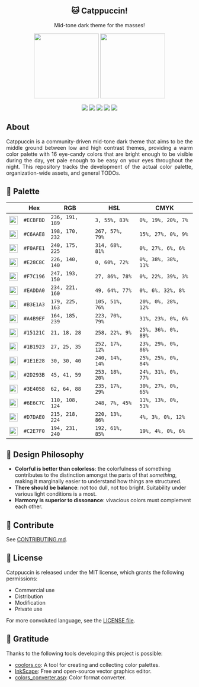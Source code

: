 <p align="center">
  <h2 align="center">🐱 Catppuccin!</h2>
</p>

<p align="center">Mid-tone dark theme for the masses!</p>

<p align="center">
  <img src="https://raw.githubusercontent.com/catppuccin/catppuccin/dev/assets/palette/morning.png" width="175" />
  <img src="https://raw.githubusercontent.com/catppuccin/catppuccin/dev/assets/palette/night.png" width="175" />
</p>

<p align="center">
    <a href="https://github.com/catppuccin/catppuccin/stargazers"><img src="https://img.shields.io/github/stars/catppuccin/catppuccin?colorA=1e1e28&colorB=a4b9ef&style=for-the-badge&logo=starship style=flat-square"></a>
    <a href="https://github.com/catppuccin/catppuccin/releases/latest"><img src="https://img.shields.io/github/release/catppuccin/catppuccin.svg?&style=for-the-badge&label=Release&logo=github&logoColor=eceff4&colorA=1e1e28&colorB=f6bbe7"/></a>
    <a href="https://github.com/catppuccin/catppuccin/issues"><img src="https://img.shields.io/github/issues/catppuccin/catppuccin?colorA=1e1e28&colorB=f7c196&style=for-the-badge"></a>
    <a href="https://github.com/catppuccin/catppuccin/network/members"><img src="https://img.shields.io/github/forks/catppuccin/catppuccin?colorA=1e1e28&colorB=f0afe1&style=for-the-badge&logo=github"></a>
    <a href="https://discord.gg/z6bwQpGp"><img src="https://img.shields.io/discord/869557815780470834?colorA=1e1e28&colorB=c6aae8&label=Discord&logo=discord&logoColor=white&style=for-the-badge"></a>
</p>

## About

<div style="text-align: justify">
Catppuccin is a community-driven mid-tone dark theme that aims to be the middle ground between low and high contrast themes, providing a warm color palette with 16 eye-candy colors that are bright enough to be visible during the day, yet pale enough to be easy on your eyes throughout the night. This repository tracks the development of the actual color palette, organization-wide assets, and general TODOs.
</div>

## 🎨 Palette

|                                                                                                                                      | Hex       | RGB             | HSL             | CMYK                |
| ------------------------------------------------------------------------------------------------------------------------------------ | --------- | --------------- | --------------- | ------------------- |
| <img src="https://raw.githubusercontent.com/catppuccin/catppuccin/dev/assets/palette/circles/flamingo.png" height="23" width="23"/>  | `#ECBFBD` | `236, 191, 189` | `3, 55%, 83%` | `0%, 19%, 20%, 7%`    |
| <img src="https://raw.githubusercontent.com/catppuccin/catppuccin/dev/assets/palette/circles/magenta.png" height="23" width="23"/>  | `#C6AAE8` | `198, 170, 232`  | `267, 57%, 79%` | `15%, 27%, 0%, 9%`  |
| <img src="https://raw.githubusercontent.com/catppuccin/catppuccin/dev/assets/palette/circles/pink.png" height="23" width="23"/>  | `#F0AFE1` | `240, 175, 225` | `314, 68%, 81%` | `0%, 27%, 6%, 6%` |
| <img src="https://raw.githubusercontent.com/catppuccin/catppuccin/dev/assets/palette/circles/red.png" height="23" width="23"/>  | `#E28C8C` | `226, 140, 140` | `0, 60%, 72%` | `0%, 38%, 38%, 11%`   |
| <img src="https://raw.githubusercontent.com/catppuccin/catppuccin/dev/assets/palette/circles/peach.png" height="23" width="23"/>  | `#F7C196` | `247, 193, 150` | `27, 86%, 78%`   | `0%, 22%, 39%, 3%` |
| <img src="https://raw.githubusercontent.com/catppuccin/catppuccin/dev/assets/palette/circles/yellow.png" height="23" width="23"/>  | `#EADDA0` | `234, 221, 160` | `49, 64%, 77%`  | `0%, 6%, 32%, 8%`  |
| <img src="https://raw.githubusercontent.com/catppuccin/catppuccin/dev/assets/palette/circles/green.png" height="23" width="23"/>  | `#B3E1A3` | `179, 225, 163` | `105, 51%, 76%`  | `20%, 0%, 28%, 12%` |
| <img src="https://raw.githubusercontent.com/catppuccin/catppuccin/dev/assets/palette/circles/blue.png" height="23" width="23"/>  | `#A4B9EF` | `164, 185, 239` | `223, 70%, 79%`  | `31%, 23%, 0%, 6%`   |
| <img src="https://raw.githubusercontent.com/catppuccin/catppuccin/dev/assets/palette/circles/bkg1.png" height="23" width="23"/>  | `#15121C` | `21, 18, 28`    | `258, 22%, 9%`  | `25%, 36%, 0%, 89%` |
| <img src="https://raw.githubusercontent.com/catppuccin/catppuccin/dev/assets/palette/circles/bkg2.png" height="23" width="23"/>  | `#1B1923` | `27, 25, 35`    | `252, 17%, 12%` | `23%, 29%, 0%, 86%` |
| <img src="https://raw.githubusercontent.com/catppuccin/catppuccin/dev/assets/palette/circles/bkg3.png" height="23" width="23"/> | `#1E1E28` | `30, 30, 40`    | `240, 14%, 14%` | `25%, 25%, 0%, 84%` |
| <img src="https://raw.githubusercontent.com/catppuccin/catppuccin/dev/assets/palette/circles/bkg4.png" height="23" width="23"/> | `#2D293B` | `45, 41, 59`    | `253, 18%, 20%` | `24%, 31%, 0%, 77%` |
| <img src="https://raw.githubusercontent.com/catppuccin/catppuccin/dev/assets/palette/circles/bkg5.png" height="23" width="23"/> | `#3E4058` | `62, 64, 88`    | `235, 17%, 29%` | `30%, 27%, 0%, 65%` |
| <img src="https://raw.githubusercontent.com/catppuccin/catppuccin/dev/assets/palette/circles/gray.png" height="23" width="23"/> | `#6E6C7C` | `110, 108, 124` | `248, 7%, 45%` | `11%, 13%, 0%, 51%` |
| <img src="https://raw.githubusercontent.com/catppuccin/catppuccin/dev/assets/palette/circles/white.png" height="23" width="23"/> | `#D7DAE0` | `215, 218, 224` | `220, 13%, 86%` | `4%, 3%, 0%, 12%` |
| <img src="https://raw.githubusercontent.com/catppuccin/catppuccin/dev/assets/palette/circles/cyan.png" height="23" width="23"/> | `#C2E7F0` | `194, 231, 240` | `192, 61%, 85%` | `19%, 4%, 0%, 6%` |

## 🧠 Design Philosophy

-   **Colorful is better than colorless**: the colorfulness of something contributes to the distinction amongst the parts of that _something_, making it marginally easier to understand how things are structured.
-   **There should be balance**: not too dull, not too bright. Suitability under various light conditions is a most.
-   **Harmony is superior to dissonance**: vivacious colors must complement each other.

## 👐 Contribute

See [CONTRIBUTING.md](https://github.com/catppuccin/catppuccin/blob/dev/CONTRIBUTING.md).

## 📜 License

Catppuccin is released under the MIT license, which grants the following permissions:

-   Commercial use
-   Distribution
-   Modification
-   Private use

For more convoluted language, see the [LICENSE file](https://github.com/catppuccin/catppuccin/blob/main/LICENSE.md).

## 💝 Gratitude

Thanks to the following tools developing this project is possible:

-   [coolors.co](https://coolors.co/): A tool for creating and collecting color palettes.
-   [InkScape](https://inkscape.org/): Free and open-source vector graphics editor.
-   [colors_converter.asp](https://www.w3schools.com/colors/colors_converter.asp): Color format converter.
